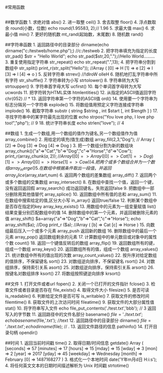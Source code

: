 #常用函数
##
##数学函数
	1. 求绝对值 abs()
	2. 进一取整 ceil()
	3. 舍去取整 floor()
	4. 浮点数取余 round(小数，位数) echo round(1.95583, 2);// 1.96
	5. 求最大值 max()
	6. 求最小值 min()
	7. 更好的随机数 mt_rand(起始数，末尾数)
	8. 随机数 rand()
	
##字符串函数
	1. 返回路径中的目录部分 dirname(echo dirname("c:/testweb/home.php");)  //c:/testweb
	2. 把字符串填充为指定的长度 str_pad() $str = "Hello 	World";
		echo str_pad($str,20,".");//Hello World.........
	3. 重复使用指定字符串 str_repeat() echo str_repeat(".",13);
	4. 把字符串分割到数组中 str_split() print_r(str_split("Hello")); //Array ( [0] => H [1] => e [2] => l [3] => l [4] => o ) 
	5. 反转字符串 strrev() //!dlroW olleH
	6. 随机地打乱字符串中所有字符 str_shuffle()
	7. 字符串转为小写 strtolower()
	8. 字符串转为大写 strtoupper()
	9. 字符串首字母大写 ucfirst()
	10. 每个单词首字母转为大写 ucwords
	11. 把字符转为HTML实体 htmlentities()
	12. 从指定的ASCII值返回字符 chr(052)  // *
	13. 返回字符串第一个字符的ASCII值	ord()
	14. 使用要一个字符串为标志分隔另一个字符串 explode()
	15. 将数组值用预定义字符连接成字符串 implode()
	16. 截取字符串 substr ( string $string , int $start [, int $length ] )
	17. 寻找字符串中的某字符最先出现的位置 echo strpos("You love php, I love php too!","php"); // 9 
	18. 统计字符串长度 echo strlen("love"); // 4

##数组
	1. 生成一个数组,用一个数组的值作为键名,另一个数组值作为值 array_combine()
	2. 用给定的填充(值生成)数组 array_fill(2,3,"Dog"); // Array ( [2] => Dog [3] => Dog [4] => Dog )
	3. 把一个数组分割为新的数组块 array_chunk()("a"=>"Cat","b"=>"Dog","c"=>"Horse","d"=>"Cow");
	print_r(array_chunk($a,2)); // Array ( [0] => Array ( [0] => Cat [1] => Dog ) [1] => Array ( [0] => Horse [1] => Cow ) ) 
	4. 把两个或多个数组合并为一个数组 array_merge() 
	5. 在数组中根据条件取出一段值，并返回 array_slice($array,start,num)
	6. 返回两个数组的差集数组 array_diff()
	7. 返回两个或多个数组的交集数组 array_intersect()
	8. 在数组中查找一个值，返回一个键，没有返回返回假 array_search() 成功返回键名，失败返回false
	9. 把数组中一部分删除用其他值替代 array_splice() 
	10. 返回数组中所有值的总和 array_sum()
	11. 在数组中搜索给定的值,区分大小写 in_array() 返回true/false
	12. 判断某个数组中是否存在指定的key array_key_exists()
	13. 用数组中的元素为一组变量赋值 list() 结果变量分别匹配数组中的值
	14. 删除数组中的第一个元素，并返回被删除元素的值 array_shift()
			$a=array("a"=>"Dog","b"=>"Cat","c"=>"Horse");
			echo array_shift($a); //Dog
			print_r ($a); //Array ( [b] => Cat [c] => Horse ) 
	15. 向数组最后压入一个或多个元素 array_push  返回新的数组
	16. 删除数组中的最后一个元素 array_pop() 返回数组剩余的元素
	17. 计算数组中的单元数目或对象中的属性个数 count() 
	18. 返回一个键值反转后的数组 array_flip()
	19. 返回数组所有的键，组成一个数组 array_keys()
	20. 返回数组所有的值，组成一个数组 array_values()
	21. 统计数组中所有的值出现的次数 array_count_values()
	22. 按升序对给定数组的值排序，不保留键名 sort()
	23. 对数组逆向排序，不保留键名 rsort()
	24. 对数组排序，保持索引关系 asort()
	25. 对数组逆向排序，保持索引关系 arsort()
	26. 按键名对数组排序 ksort()
	27. 将数组按照键逆向排序 krsort()
	
##文件
	1. 打开文件或者url fopen()
	2. 关闭一个已打开的文件指针 fclose()
	3. 检查文件或者目录是否存在 file_exists()
	4. 取得文件大小 filesize()
	5. 是否可读 is_readable()
	6. 判断给定文件是否可写 is_writable()
	7. 获取文件的修改时间 filemtime()
	8. 获取文件的上次访问时间	fileatime()
	9. 获取文件的大部分属性值 stat()
	10. 将字符串写入文件 echo file_put_contents('./test.txt','bbb'); // 3 返回写入的字节数
	11. 返回路径中的文件名部分 basename()
			$file = './text.txt';
			echo basename($file,'.txt'); //text
	12. 返回路径中的目录部分 dirname()
			$file = './text.txt';
			echo dirname($file); // .
	13. 返回文件路径的信息 pathinfo()
	14. 打开目录句柄 opendir()

##时间
	1. 返回当前时间戳 time()
	2. 取得日期/时间信息 getdate()
		Array
		(
		    [seconds] => 57
		    [minutes] => 17
		    [hours] => 15
		    [mday] => 15
		    [wday] => 3
		    [mon] => 2
		    [year] => 2017
		    [yday] => 45
		    [weekday] => Wednesday
		    [month] => February
		    [0] => 1487168277
		)
	3. 格式化一个本地时间 date('Y年m月d日 H:i:s');
	4. 将任何英文文本的日期时间描述解析为 Unix 时间戳 strtotime()
			


